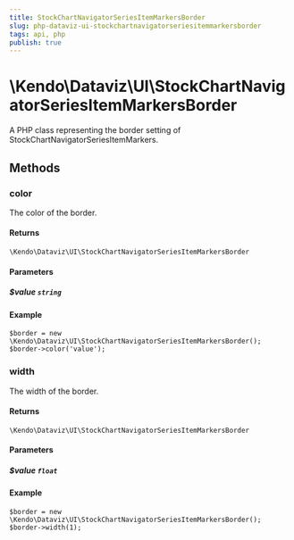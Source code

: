 ```yaml
---
title: StockChartNavigatorSeriesItemMarkersBorder
slug: php-dataviz-ui-stockchartnavigatorseriesitemmarkersborder
tags: api, php
publish: true
---
```


# \Kendo\Dataviz\UI\StockChartNavigatorSeriesItemMarkersBorder

A PHP class representing the border setting of StockChartNavigatorSeriesItemMarkers.


## Methods

### color
The color of the border.

#### Returns
`\Kendo\Dataviz\UI\StockChartNavigatorSeriesItemMarkersBorder`

#### Parameters

##### $value `string`



#### Example 
    $border = new \Kendo\Dataviz\UI\StockChartNavigatorSeriesItemMarkersBorder();
    $border->color('value');

### width
The width of the border.

#### Returns
`\Kendo\Dataviz\UI\StockChartNavigatorSeriesItemMarkersBorder`

#### Parameters

##### $value `float`



#### Example 
    $border = new \Kendo\Dataviz\UI\StockChartNavigatorSeriesItemMarkersBorder();
    $border->width(1);


